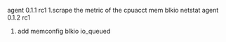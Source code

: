agent 0.1.1 rc1
1.scrape the metric of the cpuacct mem blkio netstat
agent 0.1.2 rc1
1. add memconfig blkio io_queued
